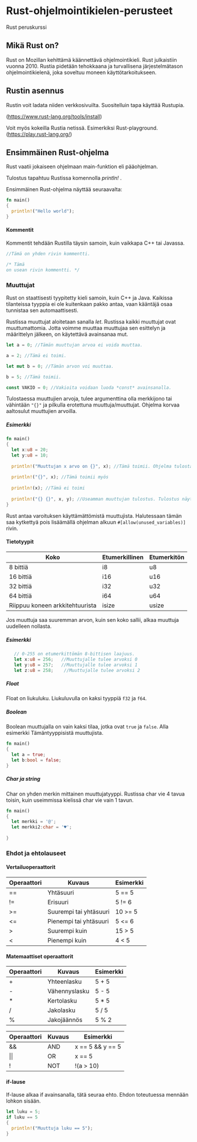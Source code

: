 # Rust-ohjelmointikielen-perusteet
Rust peruskurssi

## Mikä Rust on?

Rust on Mozillan kehittämä käännettävä ohjelmointikieli. Rust julkaistiin vuonna 2010. Rustia pidetään tehokkaana ja turvallisena järjestelmätason ohjelmointikielenä, joka soveltuu moneen käyttötarkoitukseen. 

## Rustin asennus
Rustin voit ladata niiden verkkosivuilta. Suositelluin tapa käyttää Rustupia.

(https://www.rust-lang.org/tools/install)

Voit myös kokeilla Rustia netissä. Esimerkiksi Rust-playground.
(https://play.rust-lang.org/)


## Ensimmäinen Rust-ohjelma

Rust vaatii jokaiseen ohjelmaan main-funktion eli pääohjelman.

Tulostus tapahtuu Rustissa komennolla *println!* .

Ensimmäinen Rust-ohjelma näyttää seuraavalta:
```rust
fn main()
{
  println!("Hello world");
}

```

#### Kommentit

Kommentit tehdään Rustilla täysin samoin, kuin vaikkapa C++ tai Javassa.
```rust
//Tämä on yhden rivin kommentti.

/* Tämä 
on usean rivin kommentti. */

```


### Muuttujat

Rust on staattisesti tyypitetty kieli samoin, kuin C++ ja Java.
Kaikissa tilanteissa tyyppia ei ole kuitenkaan pakko antaa, vaan kääntäjä osaa tunnistaa sen automaattisesti.

Rustissa muuttujat aloitetaan sanalla *let*. Rustissa kaikki muuttujat ovat muuttumattomia. Jotta voimme muuttaa muuttujaa sen esittelyn ja määrittelyn jälkeen, on 
käytettävä avainsanaa mut.

```rust
let a = 0; //Tämän muuttujan arvoa ei voida muuttaa.

a = 2; //Tämä ei toimi.

let mut b = 0; //Tämän arvon voi muuttaa.

b = 5; //Tämä toimii.

const VAKIO = 0; //Vakioita voidaan luoda *const* avainsanalla.
```

Tulostaessa muuttujien arvoja, tulee argumenttina olla merkkijono tai vähintään `"{}"` ja pilkulla erotettuna muuttuja/muuttujat.
Ohjelma korvaa aaltosulut muuttujien arvoilla.

##### Esimerkki
```rust
fn main()
{
  let x:u8 = 20;
  let y:u8 = 10;
  
  println!("Muuttujan x arvo on {}", x); //Tämä toimii. Ohjelma tulostaisi: Muuttujan x arvo on 20
  
  println!("{}", x); //Tämä toimii myös
  
  println!(x); //Tämä ei toimi
  
  println!("{} {}", x, y); //Useamman muuttujan tulostus. Tulostus näyttäisi: 20 10
}
```

Rust antaa varoituksen käyttämättömistä muuttujista.
Halutessaan tämän saa kytkettyä pois lisäämällä ohjelman 
alkuun `#[allow(unused_variables)]` rivin.

#### Tietotyypit
| Koko | Etumerkillinen | Etumerkitön |
| --- | --- | --- |
| 8 bittiä | i8 | u8 |
| 16 bittiä | i16 | u16 |
| 32 bittiä | i32 | u32 |
| 64 bittiä | i64 | u64 |
| Riippuu koneen arkkitehtuurista | isize | usize |


Jos muuttuja saa suuremman arvon, kuin sen koko sallii, alkaa muuttuja uudelleen nollasta.
##### Esimerkki
```rust
   // 0-255 on etumerkittömän 8-bittisen laajuus.
   let x:u8 = 256;   //Muuttujalle tulee arvoksi 0
   let y:u8 = 257;   //Muuttujalle tulee arvoksi 1
   let z:u8 = 258;    //Muuttujalle tulee arvoksi 2
```

##### Float
Float on liukuluku. Liukuluvulla on kaksi tyyppiä `f32` ja `f64`.

##### Boolean
Boolean muuttujalla on vain kaksi tilaa, jotka ovat `true` ja `false`.
Alla esimerkki Tämäntyyppisistä muuttujista.

```rust
fn main()
{
  let a = true;
  let b:bool = false;
}
```

##### Char ja string
Char on yhden merkin mittainen muuttujatyyppi. Rustissa char vie 4 tavua toisin, kuin useimmissa kielissä char vie vain 1 tavun.


```rust
fn main()
{
  let merkki = '@';
  let merkki2:char = '♥';
  
}
```


### Ehdot ja ehtolauseet

#### Vertailuoperaattorit
| Operaattori | Kuvaus | Esimerkki |
| --- | --- | --- |
| == | Yhtäsuuri | 5 == 5 |
| != | Erisuuri | 5 != 6 |
| >= | Suurempi tai yhtäsuuri | 10 >= 5 |
| <= | Pienempi tai yhtäsuuri | 5 <= 6 |
| > | Suurempi kuin | 15 > 5 |
| < | Pienempi kuin | 4 < 5 |

#### Matemaattiset operaattorit
| Operaattori | Kuvaus | Esimerkki |
| --- | --- | --- |
| + | Yhteenlasku | 5 + 5 |
| - | Vähennyslasku | 5 - 5 |
| * | Kertolasku | 5 * 5 |
| / | Jakolasku | 5 / 5 |
| % | Jakojäännös | 5 % 2 |


| Operaattori | Kuvaus | Esimerkki |
| --- | --- | --- |
| && | AND | x == 5 && y == 5|
| \|\| | OR | x == 5 || y == 5 |
| ! | NOT | !(a > 10) |


#### if-lause

If-lause alkaa if avainsanalla, tätä seuraa ehto. Ehdon toteutuessa mennään lohkon sisään.
```rust
let luku = 5;
if luku == 5
{
  println!("Muuttuja luku == 5");
}
```
